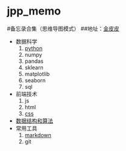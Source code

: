 # jpp_memo
#备忘录合集（思维导图模式）
##地址：[金皮皮](https://github.com/mischief233/jpp_memo)
* 数据科学
  1. [python](https://github.com/mischief233/jpp_memo/blob/master/%E6%95%B0%E6%8D%AE%E7%A7%91%E5%AD%A6/python.png)
  2. numpy
  3. pandas
  4. sklearn
  5. matplotlib
  6. seaborn
  7. sql
* 前端技术
  1. js
  2. html
  3. [css](https://github.com/mischief233/jpp_memo/blob/master/%E5%89%8D%E7%AB%AF%E6%8A%80%E6%9C%AF/CSS.png)
* [数据结构和算法](https://github.com/mischief233/jpp_memo/blob/master/%E6%95%B0%E6%8D%AE%E7%BB%93%E6%9E%84%E4%B8%8E%E7%AE%97%E6%B3%95/%E6%95%B0%E6%8D%AE%E7%BB%93%E6%9E%84.png)
* 常用工具
  1. [markdown](https://github.com/mischief233/jpp_memo/blob/master/%E5%B8%B8%E7%94%A8%E5%B7%A5%E5%85%B7/md.png)
  2. git